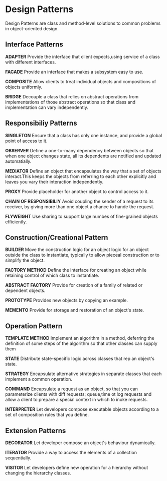 # Design Patterns

Design Patterns are class and method-level solutions to common problems in object-oriented design.

## Interface Patterns

**ADAPTER** Provide the interface that client expects,using service of a class with different interfaces.

**FACADE** Provide an interface that makes a subsystem easy to use.

**COMPOSITE** Allow clients to treat individual objects and compositions of objects uniformly.

**BRIDGE** Decouple a class that relies on abstract operations from implementations of those abstract operations so that class and implementation can vary independently.

## Responsibiliy Patterns

**SINGLETON** Ensure that a class has only one instance, and provide a global point of access to it.

**OBSERVER** Define a one-to-many dependency between objects so that when one object changes state, all its dependents are notified and updated automatially.

**MEDIATOR** Define an object that encapsulates the way that a set of objects interact.This keeps the objects from referring to each other explicitly and leaves you vary their interaction independently.

**PROXY** Provide placeholder for another object to control access to it.

**CHAIN OF RESPONSIBILIY** Avoid coupling the sender of a request to its receiver, by giving more than one object a chance to hande the request.

**FLYWEIGHT** Use sharing to support large numbes of fine-grained objects efficiently.

## Construction/Creational Pattern

**BUILDER**  Move the construction logic for an object logic for an object outside the class to instantiate, typically to allow pieceal construction or to simplify the object.

**FACTORY METHOD** Define the interface for creating an object while retaining control of which class to instantiate.

**ABSTRACT FACTORY** Provide for creation of a family of related or dependent objects.

**PROTOTYPE** Provides new objects by copying an example.

**MEMENTO** Provide for storage and restoration of an object's state.

## Operation Pattern

**TEMPLATE METHOD** Implement an algorithm in a method, deferring the definition of some steps of the algorithm so that other classes can supply them

**STATE** Distribute state-specific logic across classes that rep an object's state.

**STRATEGY** Encapsulate alternative strategies in separate classes that each implement a common operation.

**COMMAND** Encapsulate a request as an object, so that you can parameterize clients with diff requests; queue,time ot log requests and allow a client to prepare a special context in which to inoke requests.

**INTERPRETER** Let developers compose executable objects according to a set of composition rules that you define.

## Extension Patterns

**DECORATOR** Let developer compose an object's behaviour dynamically.

**ITERATOR** Provide a way to access the elements of a collection sequentially.

**VISITOR** Let developers define new operation for a hierarchy without changing the hierarchy classes.